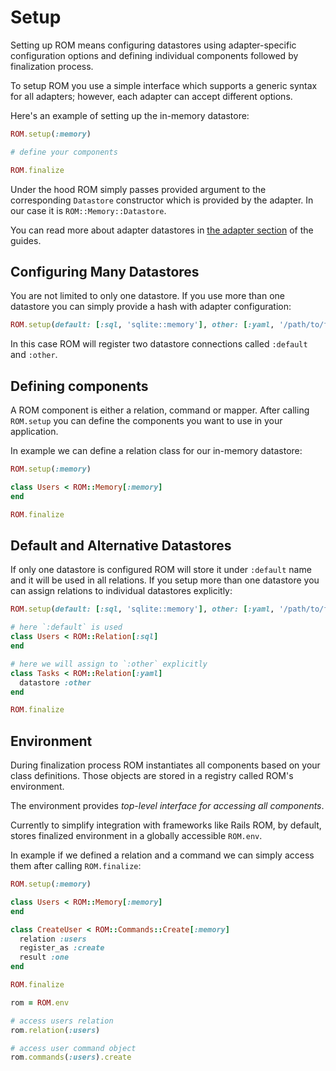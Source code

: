 # Setup

Setting up ROM means configuring datastores using adapter-specific configuration
options and defining individual components followed by finalization process.

To setup ROM you use a simple interface which supports a generic syntax for all
adapters; however, each adapter can accept different options.

Here's an example of setting up the in-memory datastore:

``` ruby
ROM.setup(:memory)

# define your components

ROM.finalize
```
Under the hood ROM simply passes provided argument to the corresponding `Datastore`
constructor which is provided by the adapter. In our case it is `ROM::Memory::Datastore`.

You can read more about adapter datastores in [the adapter section](#) of the guides.

## Configuring Many Datastores

You are not limited to only one datastore. If you use more than one datastore you
can simply provide a hash with adapter configuration:

``` ruby
ROM.setup(default: [:sql, 'sqlite::memory'], other: [:yaml, '/path/to/files'])
```

In this case ROM will register two datastore connections called `:default` and
`:other`.

## Defining components

A ROM component is either a relation, command or mapper. After calling `ROM.setup`
you can define the components you want to use in your application.

In example we can define a relation class for our in-memory datastore:

``` ruby
ROM.setup(:memory)

class Users < ROM::Memory[:memory]
end

ROM.finalize
```

## Default and Alternative Datastores

If only one datastore is configured ROM will store it under `:default` name and
it will be used in all relations. If you setup more than one datastore you can
assign relations to individual datastores explicitly:

``` ruby
ROM.setup(default: [:sql, 'sqlite::memory'], other: [:yaml, '/path/to/files'])

# here `:default` is used
class Users < ROM::Relation[:sql]
end

# here we will assign to `:other` explicitly
class Tasks < ROM::Relation[:yaml]
  datastore :other
end

ROM.finalize
```

## Environment

During finalization process ROM instantiates all components based on your class
definitions. Those objects are stored in a registry called ROM's environment.

The environment provides *top-level interface for accessing all components*.

Currently to simplify integration with frameworks like Rails ROM, by default,
stores finalized environment in a globally accessible `ROM.env`.

In example if we defined a relation and a command we can simply access them after
calling `ROM.finalize`:

``` ruby
ROM.setup(:memory)

class Users < ROM::Memory[:memory]
end

class CreateUser < ROM::Commands::Create[:memory]
  relation :users
  register_as :create
  result :one
end

ROM.finalize

rom = ROM.env

# access users relation
rom.relation(:users)

# access user command object
rom.commands(:users).create
```
